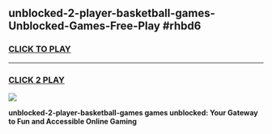 
## unblocked-2-player-basketball-games-Unblocked-Games-Free-Play #rhbd6
<h3>
<a href="https://us.freeplayer.one?title=unblocked-2-player-basketball-games&ref=9M">CLICK TO PLAY</a></h3>
<hr>

<h3>
<a href="https://us.freeplayer.one?title=unblocked-2-player-basketball-games&ref=9M">CLICK 2 PLAY</a>
  
</h3>

<a href="https://us.freeplayer.one?title=unblocked-2-player-basketball-games&ref=9M"><img src="https://clearcache.store/games.png"></a>


**unblocked-2-player-basketball-games games unblocked: Your Gateway to Fun and Accessible Online Gaming**

